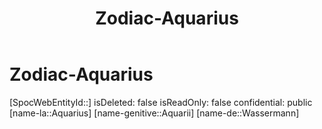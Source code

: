 ﻿---
title: "Zodiac-Aquarius"
type: Zodiac
tags:
- astro/Zodiac

---

# Zodiac-Aquarius

[SpocWebEntityId::]
isDeleted: false
isReadOnly: false
confidential: public
[name-la::Aquarius]
[name-genitive::Aquarii]
[name-de::Wassermann]
